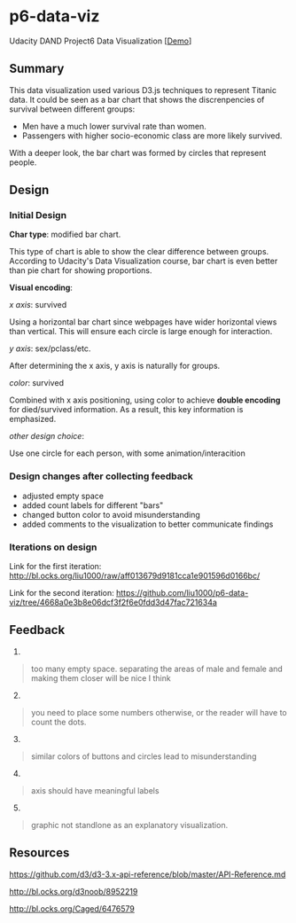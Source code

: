 # p6-data-viz
Udacity DAND Project6 Data Visualization [[Demo](http://bl.ocks.org/liu1000/raw/aff013679d9181cca1e901596d0166bc/#)]

## Summary
This data visualization used various D3.js techniques to represent Titanic 
data. It could be seen as a bar chart that shows the discrenpencies of survival
between different groups:
- Men have a much lower survival rate than women.
- Passengers with higher socio-economic class are more likely survived.

With a deeper look, the bar chart was formed by circles that represent people.

## Design
### Initial Design
**Char type**: modified bar chart. 

This type of chart is able to show the clear 
difference between groups. According to Udacity's Data Visualization course, 
bar chart is even better than pie chart for showing proportions.

**Visual encoding**:

*x axis*: survived

Using a horizontal bar chart since webpages have wider horizontal views than 
vertical. This will ensure each circle is large enough for interaction.

*y axis*: sex/pclass/etc.

After determining the x axis, y axis is naturally for groups.

*color*: survived

Combined with x axis positioning, using color to achieve **double encoding** for
died/survived information. As a result, this key information is emphasized.

*other design choice*:

Use one circle for each person, with some animation/interacition

### Design changes after collecting feedback
- adjusted empty space
- added count labels for different "bars"
- changed button color to avoid misunderstanding
- added comments to the visualization to better communicate findings


### Iterations on design
Link for the first iteration:
http://bl.ocks.org/liu1000/raw/aff013679d9181cca1e901596d0166bc/

Link for the second iteration:
https://github.com/liu1000/p6-data-viz/tree/4668a0e3b8e06dcf3f2f6e0fdd3d47fac721634a

## Feedback
1. 
> too many empty space.
> separating the areas of male and female and making them closer will be nice 
> I think 
2. 
> you need to place some numbers otherwise, or the reader will have to count 
> the dots.
3.
> similar colors of buttons and circles lead to misunderstanding
4.
> axis should have meaningful labels
5.
> graphic not standlone as an explanatory visualization.

## Resources

https://github.com/d3/d3-3.x-api-reference/blob/master/API-Reference.md

http://bl.ocks.org/d3noob/8952219

http://bl.ocks.org/Caged/6476579
